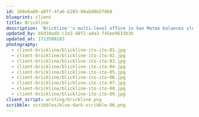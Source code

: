 ```yaml
---
id: 108e6a80-a8ff-4fa6-b203-88abd8b5f868
blueprint: client
title: Brickline
description: 'Brickline''s multi-level office in San Mateo balances sleek yet warm interior finishes with abundant plant life. The space''s sun-filled stairwell descends into a veritable forest floor of ferns and monsteras, while pale pink anthuriums and a ruby rubber tree punctuate dark leafy plantings. Lounge spaces are enriched with free-standing patinated stone and terracotta vessels holding palms, XX and a variegated "Thai constellation" monstera.'
updated_by: b5d10adb-c2e2-48f2-ada3-f45ee9633b3b
updated_at: 1713508183
photography:
  - client-brickline/blickline-ito-ito-01.jpg
  - client-brickline/blickline-ito-ito-02.jpg
  - client-brickline/blickline-ito-ito-03.jpg
  - client-brickline/blickline-ito-ito-04.jpg
  - client-brickline/blickline-ito-ito-05.jpg
  - client-brickline/blickline-ito-ito-06.jpg
  - client-brickline/blickline-ito-ito-07.jpg
  - client-brickline/blickline-ito-ito-08.jpg
  - client-brickline/blickline-ito-ito-09.jpg
client_script: writing/brickline.png
scribble: scribbles/blue-dark-scribble-06.png
---
```


